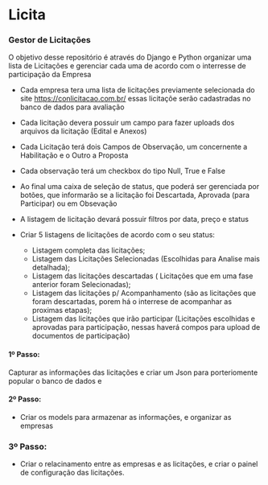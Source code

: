 # Licita
### Gestor de Licitações

O objetivo desse repositório é através do Django e Python organizar uma lista de Licitações e gerenciar cada uma de acordo com o interresse de participação da Empresa

* Cada empresa tera uma lista de licitações previamente selecionada do site https://conlicitacao.com.br/
essas licitaçõe serão cadastradas no banco de dados para avaliação

* Cada licitação devera possuir um campo para fazer uploads dos arquivos da licitação (Edital e Anexos)

* Cada Licitação terá dois Campos de Observação, um concernente a Habilitação e o Outro a Proposta

* Cada observação terá um checkbox do tipo Null, True e False

* Ao final uma caixa de seleção de status, que poderá ser gerenciada por botões, que informarão se a licitação foi Descartada, Aprovada (para Participar) ou em Obsevação

* A listagem de licitação devará possuir filtros por data, preço e status

* Criar 5 listagens de licitações de acordo com o seu status:
    * Listagem completa das licitações;
    * Listagem das Licitações Selecionadas (Escolhidas para Analise mais detalhada);
    * Listagem das licitações descartadas ( Licitações que em uma fase anterior foram Selecionadas);
    * Listagem das licitações p/ Acompanhamento (são as licitações que foram descartadas, porem há o interrese de acompanhar as proximas etapas);
    * Listagem das licitações que irão participar (Licitações escolhidas e aprovadas para participação, nessas haverá compos para upload de documentos de participação)
    

#### 1º Passo:

Capturar as informações das licitações e criar um Json para porteriomente popular o banco de dados e 

#### 2º Passo:

* Criar os models para armazenar as informações, e organizar as empresas

### 3º Passo:

* Criar o relacinamento entre as empresas e as licitações, e criar o painel de configuração das licitações.